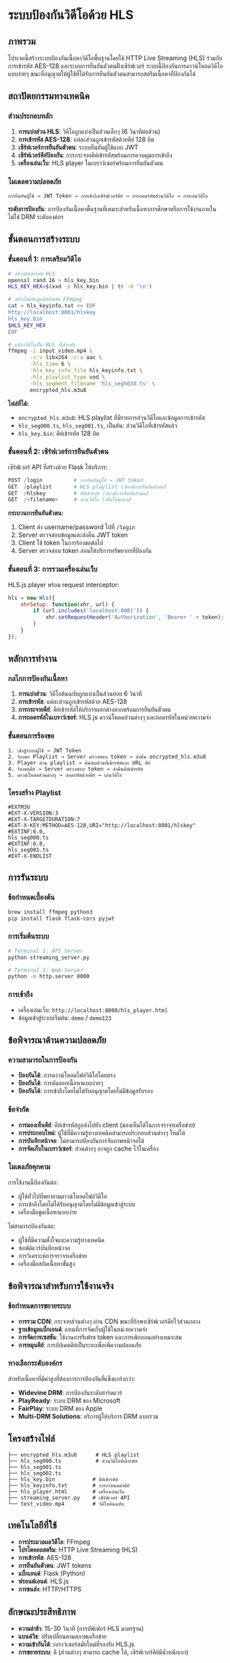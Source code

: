 # ระบบป้องกันวิดีโอด้วย HLS

## ภาพรวม

โปรเจคนี้สร้างระบบป้องกันเนื้อหาวิดีโอพื้นฐานโดยใช้ HTTP Live Streaming (HLS) ร่วมกับการเข้ารหัส AES-128 และระบบการยืนยันตัวตนฝั่งเซิร์ฟเวอร์ ระบบนี้ป้องกันการดาวน์โหลดวิดีโอแบบง่ายๆ ขณะที่อนุญาตให้ผู้ใช้ที่ได้รับการยืนยันตัวตนสามารถสตรีมเนื้อหาที่ป้องกันได้

## สถาปัตยกรรมทางเทคนิค

### ส่วนประกอบหลัก

1. **การแบ่งส่วน HLS**: วิดีโอถูกแบ่งเป็นส่วนเล็กๆ (6 วินาทีต่อส่วน)
2. **การเข้ารหัส AES-128**: แต่ละส่วนถูกเข้ารหัสด้วยคีย์ 128 บิต
3. **เซิร์ฟเวอร์การยืนยันตัวตน**: ระบบยืนยันผู้ใช้แบบ JWT
4. **เซิร์ฟเวอร์คีย์ป้องกัน**: การกระจายคีย์เข้ารหัสพร้อมการควบคุมการเข้าถึง
5. **เครื่องเล่นเว็บ**: HLS player ในเบราว์เซอร์พร้อมการยืนยันตัวตน

### โมเดลความปลอดภัย

```
การยืนยันผู้ใช้ → JWT Token → การเข้าถึงเซิร์ฟเวอร์คีย์ → การถอดรหัสส่วนวิดีโอ → การเล่นวิดีโอ
```

**ระดับการป้องกัน**: การป้องกันเนื้อหาพื้นฐานที่เหมาะสำหรับเนื้อหาการศึกษาหรือการใช้งานภายใน ไม่ใช่ DRM ระดับองค์กร

## ขั้นตอนการสร้างระบบ

### ขั้นตอนที่ 1: การเตรียมวิดีโอ

```bash
# สร้างคีย์เข้ารหัส HLS
openssl rand 16 > hls_key.bin
HLS_KEY_HEX=$(xxd -p hls_key.bin | tr -d '\n')

# สร้างไฟล์ข้อมูลคีย์สำหรับ FFmpeg
cat > hls_keyinfo.txt << EOF
http://localhost:8001/hlskey
hls_key.bin
$HLS_KEY_HEX
EOF

# แปลงวิดีโอเป็น HLS ที่เข้ารหัส
ffmpeg -i input_video.mp4 \
       -c:v libx264 -c:a aac \
       -hls_time 6 \
       -hls_key_info_file hls_keyinfo.txt \
       -hls_playlist_type vod \
       -hls_segment_filename 'hls_seg%03d.ts' \
       encrypted_hls.m3u8
```

**ไฟล์ที่ได้:**
- `encrypted_hls.m3u8`: HLS playlist ที่มีรายการส่วนวิดีโอและข้อมูลการเข้ารหัส
- `hls_seg000.ts`, `hls_seg001.ts`, เป็นต้น: ส่วนวิดีโอที่เข้ารหัสแล้ว
- `hls_key.bin`: คีย์เข้ารหัส 128 บิต

### ขั้นตอนที่ 2: เซิร์ฟเวอร์การยืนยันตัวตน

เซิร์ฟเวอร์ API ที่สร้างด้วย Flask ให้บริการ:

```python
POST /login          # การยืนยันผู้ใช้ → JWT token
GET  /playlist       # HLS playlist (ต้องมีการยืนยันตัวตน)
GET  /hlskey         # คีย์เข้ารหัส (ต้องมีการยืนยันตัวตน)
GET  /<filename>     # ส่วนวิดีโอ (เปิดให้ทุกคน)
```

**กระบวนการยืนยันตัวตน:**
1. Client ส่ง username/password ไปที่ `/login`
2. Server ตรวจสอบข้อมูลและส่งคืน JWT token
3. Client ใช้ token ในการร้องขอต่อไป
4. Server ตรวจสอบ token ก่อนให้บริการทรัพยากรที่ป้องกัน

### ขั้นตอนที่ 3: การรวมเครื่องเล่นเว็บ

HLS.js player พร้อม request interceptor:

```javascript
hls = new Hls({
    xhrSetup: function(xhr, url) {
        if (url.includes('localhost:8001')) {
            xhr.setRequestHeader('Authorization', 'Bearer ' + token);
        }
    }
});
```

## หลักการทำงาน

### กลไกการป้องกันเนื้อหา

1. **การแบ่งส่วน**: วิดีโอต้นฉบับถูกแบ่งเป็นส่วนย่อย 6 วินาที
2. **การเข้ารหัส**: แต่ละส่วนถูกเข้ารหัสด้วย AES-128
3. **การกระจายคีย์**: คีย์เข้ารหัสให้บริการแยกต่างหากพร้อมการยืนยันตัวตน
4. **การถอดรหัสในเบราว์เซอร์**: HLS.js ดาวน์โหลดส่วนต่างๆ และถอดรหัสในหน่วยความจำ

### ขั้นตอนการร้องขอ

```
1. เข้าสู่ระบบผู้ใช้ → JWT Token
2. ร้องขอ Playlist → Server ตรวจสอบ token → ส่งคืน encrypted_hls.m3u8
3. Player อ่าน playlist → ค้นพบส่วนที่เข้ารหัสและ URL คีย์
4. ร้องขอคีย์ → Server ตรวจสอบ token → ส่งคืนคีย์เข้ารหัส
5. ดาวน์โหลดส่วนต่างๆ → ถอดรหัสด้วยคีย์ → เล่นวิดีโอ
```

### โครงสร้าง Playlist

```m3u8
#EXTM3U
#EXT-X-VERSION:3
#EXT-X-TARGETDURATION:7
#EXT-X-KEY:METHOD=AES-128,URI="http://localhost:8001/hlskey"
#EXTINF:6.0,
hls_seg000.ts
#EXTINF:6.0,
hls_seg001.ts
#EXT-X-ENDLIST
```

## การรันระบบ

### ข้อกำหนดเบื้องต้น

```bash
brew install ffmpeg python3
pip install flask flask-cors pyjwt
```

### การเริ่มต้นระบบ

```bash
# Terminal 1: API Server
python streaming_server.py

# Terminal 2: Web Server  
python -m http.server 8000
```

### การเข้าถึง

- เครื่องเล่นเว็บ: `http://localhost:8000/hls_player.html`
- ข้อมูลเข้าสู่ระบบเริ่มต้น: `demo` / `demo123`

## ข้อพิจารณาด้านความปลอดภัย

### ความสามารถในการป้องกัน

- **ป้องกันได้**: การดาวน์โหลดไฟล์วิดีโอโดยตรง
- **ป้องกันได้**: การคัดลอกเนื้อหาแบบง่ายๆ
- **ป้องกันได้**: การเข้าถึงโดยไม่ได้รับอนุญาตโดยไม่มีข้อมูลรับรอง

### ข้อจำกัด

- **การมองเห็นคีย์**: คีย์เข้ารหัสถูกส่งไปยัง client (มองเห็นได้ในการจราจรเครือข่าย)
- **การประกอบใหม่**: ผู้ใช้ที่มีความรู้ทางเทคนิคสามารถประกอบส่วนต่างๆ ใหม่ได้
- **การบันทึกหน้าจอ**: ไม่สามารถป้องกันการจับภาพหน้าจอได้
- **การจัดเก็บในเบราว์เซอร์**: ส่วนต่างๆ อาจถูก cache ไว้ในเครื่อง

### โมเดลภัยคุกคาม

การใช้งานนี้ป้องกันต่อ:
- ผู้ใช้ทั่วไปที่พยายามดาวน์โหลดไฟล์วิดีโอ
- การเข้าถึงโดยไม่ได้รับอนุญาตโดยไม่มีข้อมูลเข้าสู่ระบบ
- เครื่องมือขูดเนื้อหาแบบง่าย

ไม่สามารถป้องกันต่อ:
- ผู้ใช้ที่มีความตั้งใจและความรู้ทางเทคนิค
- ซอฟต์แวร์บันทึกหน้าจอ
- การวิเคราะห์การจราจรเครือข่าย
- เครื่องมือสกัดเนื้อหาขั้นสูง

## ข้อพิจารณาสำหรับการใช้งานจริง

### ข้อกำหนดการขยายระบบ

- **การรวม CDN**: กระจายส่วนต่างๆ ผ่าน CDN ขณะที่รักษาเซิร์ฟเวอร์คีย์ไว้ส่วนกลาง
- **ฐานข้อมูลแบ็กเอนด์**: แทนที่การจัดเก็บผู้ใช้ในหน่วยความจำ
- **การจัดการเซสชัน**: ใช้งานการรีเฟรช token และการเพิกถอนอย่างเหมาะสม
- **การหมุนคีย์**: การอัปเดตคีย์เป็นระยะเพื่อเพิ่ความปลอดภัย

### ทางเลือกระดับองค์กร

สำหรับเนื้อหาที่มีค่าสูงที่ต้องการการป้องกันที่แข็งแกร่งกว่า:

- **Widevine DRM**: การป้องกันระดับฮาร์ดแวร์
- **PlayReady**: ระบบ DRM ของ Microsoft  
- **FairPlay**: ระบบ DRM ของ Apple
- **Multi-DRM Solutions**: บริการผู้ให้บริการ DRM แบบรวม

## โครงสร้างไฟล์

```
├── encrypted_hls.m3u8      # HLS playlist
├── hls_seg000.ts           # ส่วนวิดีโอที่เข้ารหัส
├── hls_seg001.ts
├── hls_seg002.ts
├── hls_key.bin            # คีย์เข้ารหัส
├── hls_keyinfo.txt        # การกำหนดค่าคีย์
├── hls_player.html        # เครื่องเล่นเว็บ
├── streaming_server.py    # เซิร์ฟเวอร์ API
└── test_video.mp4         # วิดีโอต้นฉบับ
```

## เทคโนโลยีที่ใช้

- **การประมวลผลวิดีโอ**: FFmpeg
- **โปรโตคอลสตรีม**: HTTP Live Streaming (HLS)
- **การเข้ารหัส**: AES-128
- **การยืนยันตัวตน**: JWT tokens
- **แบ็กเอนด์**: Flask (Python)
- **ฟรอนต์เอนด์**: HLS.js
- **การขนส่ง**: HTTP/HTTPS

## ลักษณะประสิทธิภาพ

- **ความล่าช้า**: 15-30 วินาที (การบัฟเฟอร์ HLS มาตรฐาน)
- **แบนด์วิธ**: ปรับเปลี่ยนตามสภาพเครือข่าย
- **ความเข้ากันได้**: เบราว์เซอร์สมัยใหม่ที่รองรับ HLS.js
- **การขยายระบบ**: ดี (ส่วนต่างๆ สามารถ cache ได้, เซิร์ฟเวอร์คีย์มีน้ำหนักเบา)